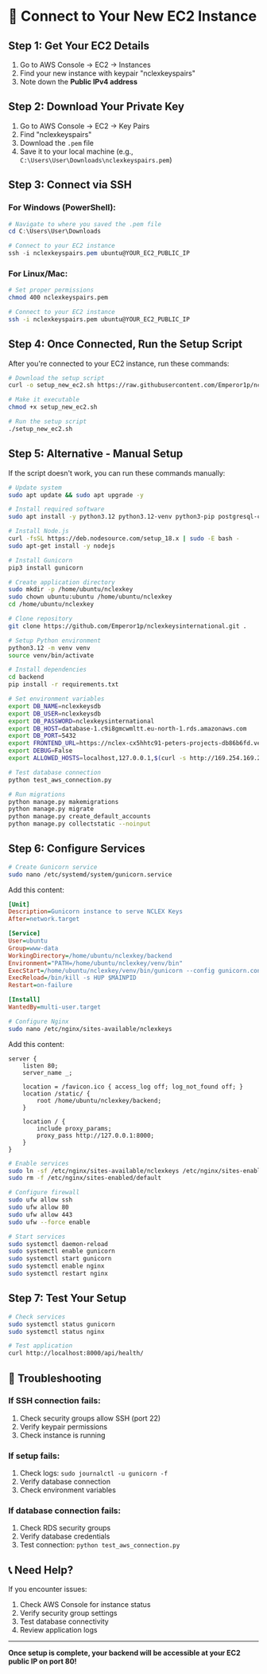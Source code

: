 # 🔑 Connect to Your New EC2 Instance

## Step 1: Get Your EC2 Details
1. Go to AWS Console → EC2 → Instances
2. Find your new instance with keypair "nclexkeyspairs"
3. Note down the **Public IPv4 address**

## Step 2: Download Your Private Key
1. Go to AWS Console → EC2 → Key Pairs
2. Find "nclexkeyspairs"
3. Download the `.pem` file
4. Save it to your local machine (e.g., `C:\Users\User\Downloads\nclexkeyspairs.pem`)

## Step 3: Connect via SSH

### For Windows (PowerShell):
```powershell
# Navigate to where you saved the .pem file
cd C:\Users\User\Downloads

# Connect to your EC2 instance
ssh -i nclexkeyspairs.pem ubuntu@YOUR_EC2_PUBLIC_IP
```

### For Linux/Mac:
```bash
# Set proper permissions
chmod 400 nclexkeyspairs.pem

# Connect to your EC2 instance
ssh -i nclexkeyspairs.pem ubuntu@YOUR_EC2_PUBLIC_IP
```

## Step 4: Once Connected, Run the Setup Script

After you're connected to your EC2 instance, run these commands:

```bash
# Download the setup script
curl -o setup_new_ec2.sh https://raw.githubusercontent.com/Emperor1p/nclexkeysinternational/main/setup_new_ec2.sh

# Make it executable
chmod +x setup_new_ec2.sh

# Run the setup script
./setup_new_ec2.sh
```

## Step 5: Alternative - Manual Setup

If the script doesn't work, you can run these commands manually:

```bash
# Update system
sudo apt update && sudo apt upgrade -y

# Install required software
sudo apt install -y python3.12 python3.12-venv python3-pip postgresql-client nginx git curl wget

# Install Node.js
curl -fsSL https://deb.nodesource.com/setup_18.x | sudo -E bash -
sudo apt-get install -y nodejs

# Install Gunicorn
pip3 install gunicorn

# Create application directory
sudo mkdir -p /home/ubuntu/nclexkey
sudo chown ubuntu:ubuntu /home/ubuntu/nclexkey
cd /home/ubuntu/nclexkey

# Clone repository
git clone https://github.com/Emperor1p/nclexkeysinternational.git .

# Setup Python environment
python3.12 -m venv venv
source venv/bin/activate

# Install dependencies
cd backend
pip install -r requirements.txt

# Set environment variables
export DB_NAME=nclexkeysdb
export DB_USER=nclexkeysdb
export DB_PASSWORD=nclexkeysinternational
export DB_HOST=database-1.c9i8gmcwmltt.eu-north-1.rds.amazonaws.com
export DB_PORT=5432
export FRONTEND_URL=https://nclex-cx5hhtc91-peters-projects-db86b6fd.vercel.app
export DEBUG=False
export ALLOWED_HOSTS=localhost,127.0.0.1,$(curl -s http://169.254.169.254/latest/meta-data/public-ipv4)

# Test database connection
python test_aws_connection.py

# Run migrations
python manage.py makemigrations
python manage.py migrate
python manage.py create_default_accounts
python manage.py collectstatic --noinput
```

## Step 6: Configure Services

```bash
# Create Gunicorn service
sudo nano /etc/systemd/system/gunicorn.service
```

Add this content:
```ini
[Unit]
Description=Gunicorn instance to serve NCLEX Keys
After=network.target

[Service]
User=ubuntu
Group=www-data
WorkingDirectory=/home/ubuntu/nclexkey/backend
Environment="PATH=/home/ubuntu/nclexkey/venv/bin"
ExecStart=/home/ubuntu/nclexkey/venv/bin/gunicorn --config gunicorn.conf.py config.wsgi:application
ExecReload=/bin/kill -s HUP $MAINPID
Restart=on-failure

[Install]
WantedBy=multi-user.target
```

```bash
# Configure Nginx
sudo nano /etc/nginx/sites-available/nclexkeys
```

Add this content:
```nginx
server {
    listen 80;
    server_name _;

    location = /favicon.ico { access_log off; log_not_found off; }
    location /static/ {
        root /home/ubuntu/nclexkey/backend;
    }

    location / {
        include proxy_params;
        proxy_pass http://127.0.0.1:8000;
    }
}
```

```bash
# Enable services
sudo ln -sf /etc/nginx/sites-available/nclexkeys /etc/nginx/sites-enabled/
sudo rm -f /etc/nginx/sites-enabled/default

# Configure firewall
sudo ufw allow ssh
sudo ufw allow 80
sudo ufw allow 443
sudo ufw --force enable

# Start services
sudo systemctl daemon-reload
sudo systemctl enable gunicorn
sudo systemctl start gunicorn
sudo systemctl enable nginx
sudo systemctl restart nginx
```

## Step 7: Test Your Setup

```bash
# Check services
sudo systemctl status gunicorn
sudo systemctl status nginx

# Test application
curl http://localhost:8000/api/health/
```

## 🔧 Troubleshooting

### If SSH connection fails:
1. Check security groups allow SSH (port 22)
2. Verify keypair permissions
3. Check instance is running

### If setup fails:
1. Check logs: `sudo journalctl -u gunicorn -f`
2. Verify database connection
3. Check environment variables

### If database connection fails:
1. Check RDS security groups
2. Verify database credentials
3. Test connection: `python test_aws_connection.py`

## 📞 Need Help?

If you encounter issues:
1. Check AWS Console for instance status
2. Verify security group settings
3. Test database connectivity
4. Review application logs

---

**Once setup is complete, your backend will be accessible at your EC2 public IP on port 80!**


